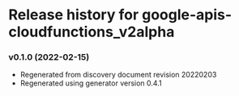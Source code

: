 # Release history for google-apis-cloudfunctions_v2alpha

### v0.1.0 (2022-02-15)

* Regenerated from discovery document revision 20220203
* Regenerated using generator version 0.4.1

